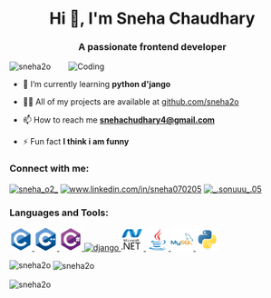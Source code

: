 <h1 align="center">Hi 👋, I'm Sneha Chaudhary</h1>
<h3 align="center">A passionate frontend developer</h3>

<img align="right" alt="Coding" width="400" src="https://tenor.com/view/intuit-giant-done-intuit-giant-done-code-coding-gif-13593615">

<p align="left"> <img src="https://komarev.com/ghpvc/?username=sneha2o&label=Profile%20views&color=0e75b6&style=flat" alt="sneha2o" /> </p>

- 🌱 I’m currently learning **python d'jango**

- 👨‍💻 All of my projects are available at [github.com/sneha2o](github.com/sneha2o)

- 📫 How to reach me **snehachudhary4@gmail.com**

- ⚡ Fun fact **I think i am funny**

<h3 align="left">Connect with me:</h3>
<p align="left">
<a href="https://twitter.com/sneha_o2_" target="blank"><img align="center" src="https://raw.githubusercontent.com/rahuldkjain/github-profile-readme-generator/master/src/images/icons/Social/twitter.svg" alt="sneha_o2_" height="30" width="40" /></a>
<a href="https://linkedin.com/in/www.linkedin.com/in/sneha070205" target="blank"><img align="center" src="https://raw.githubusercontent.com/rahuldkjain/github-profile-readme-generator/master/src/images/icons/Social/linked-in-alt.svg" alt="www.linkedin.com/in/sneha070205" height="30" width="40" /></a>
<a href="https://instagram.com/_.sonuuu_.05" target="blank"><img align="center" src="https://raw.githubusercontent.com/rahuldkjain/github-profile-readme-generator/master/src/images/icons/Social/instagram.svg" alt="_.sonuuu_.05" height="30" width="40" /></a>
</p>

<h3 align="left">Languages and Tools:</h3>
<p align="left"> <a href="https://www.cprogramming.com/" target="_blank" rel="noreferrer"> <img src="https://raw.githubusercontent.com/devicons/devicon/master/icons/c/c-original.svg" alt="c" width="40" height="40"/> </a> <a href="https://www.w3schools.com/cpp/" target="_blank" rel="noreferrer"> <img src="https://raw.githubusercontent.com/devicons/devicon/master/icons/cplusplus/cplusplus-original.svg" alt="cplusplus" width="40" height="40"/> </a> <a href="https://www.w3schools.com/cs/" target="_blank" rel="noreferrer"> <img src="https://raw.githubusercontent.com/devicons/devicon/master/icons/csharp/csharp-original.svg" alt="csharp" width="40" height="40"/> </a> <a href="https://www.djangoproject.com/" target="_blank" rel="noreferrer"> <img src="https://cdn.worldvectorlogo.com/logos/django.svg" alt="django" width="40" height="40"/> </a> <a href="https://dotnet.microsoft.com/" target="_blank" rel="noreferrer"> <img src="https://raw.githubusercontent.com/devicons/devicon/master/icons/dot-net/dot-net-original-wordmark.svg" alt="dotnet" width="40" height="40"/> </a> <a href="https://www.java.com" target="_blank" rel="noreferrer"> <img src="https://raw.githubusercontent.com/devicons/devicon/master/icons/java/java-original.svg" alt="java" width="40" height="40"/> </a> <a href="https://www.mysql.com/" target="_blank" rel="noreferrer"> <img src="https://raw.githubusercontent.com/devicons/devicon/master/icons/mysql/mysql-original-wordmark.svg" alt="mysql" width="40" height="40"/> </a> <a href="https://www.python.org" target="_blank" rel="noreferrer"> <img src="https://raw.githubusercontent.com/devicons/devicon/master/icons/python/python-original.svg" alt="python" width="40" height="40"/> </a> </p>

<p><img align="left" src="https://github-readme-stats.vercel.app/api/top-langs?username=sneha2o&show_icons=true&locale=en&layout=compact" alt="sneha2o" /></p>

<p>&nbsp;<img align="center" src="https://github-readme-stats.vercel.app/api?username=sneha2o&show_icons=true&locale=en" alt="sneha2o" /></p>

<p><img align="center" src="https://github-readme-streak-stats.herokuapp.com/?user=sneha2o&" alt="sneha2o" /></p>

